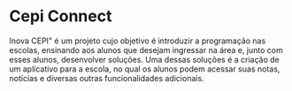 # Cepi Connect

Inova CEPI" é um projeto cujo objetivo é introduzir a programação nas escolas, ensinando aos alunos que desejam ingressar na área e, junto com esses alunos, desenvolver soluções. Uma dessas soluções é a criação de um aplicativo para a escola, no qual os alunos podem acessar suas notas, notícias e diversas outras funcionalidades adicionais.
